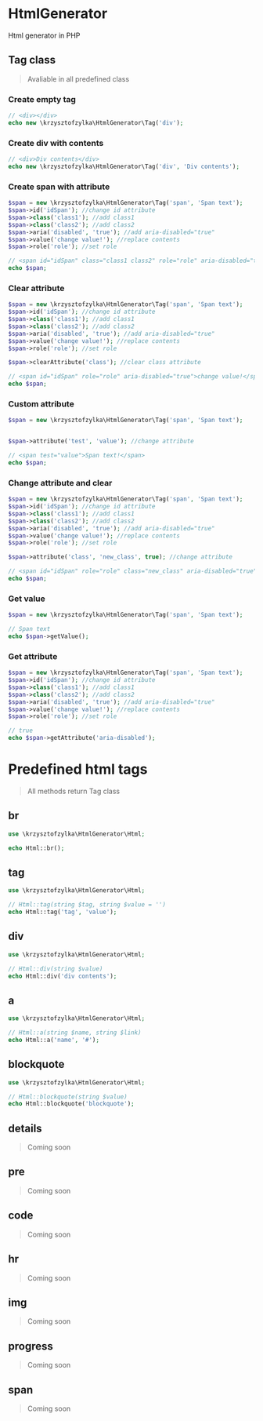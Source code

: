 # HtmlGenerator
Html generator in PHP

## Tag class
> Avaliable in all predefined class

### Create empty tag
```php
// <div></div>
echo new \krzysztofzylka\HtmlGenerator\Tag('div');
```

### Create div with contents
```php
// <div>Div contents</div>
echo new \krzysztofzylka\HtmlGenerator\Tag('div', 'Div contents');
```

### Create span with attribute
```php
$span = new \krzysztofzylka\HtmlGenerator\Tag('span', 'Span text');
$span->id('idSpan'); //change id attribute
$span->class('class1'); //add class1
$span->class('class2'); //add class2
$span->aria('disabled', 'true'); //add aria-disabled="true"
$span->value('change value!'); //replace contents
$span->role('role'); //set role

// <span id="idSpan" class="class1 class2" role="role" aria-disabled="true">change value!</span>
echo $span;
```

### Clear attribute
```php
$span = new \krzysztofzylka\HtmlGenerator\Tag('span', 'Span text');
$span->id('idSpan'); //change id attribute
$span->class('class1'); //add class1
$span->class('class2'); //add class2
$span->aria('disabled', 'true'); //add aria-disabled="true"
$span->value('change value!'); //replace contents
$span->role('role'); //set role

$span->clearAttribute('class'); //clear class attribute

// <span id="idSpan" role="role" aria-disabled="true">change value!</span>
echo $span;
```

### Custom attribute
```php
$span = new \krzysztofzylka\HtmlGenerator\Tag('span', 'Span text');


$span->attribute('test', 'value'); //change attribute

// <span test="value">Span text!</span>
echo $span;
```

### Change attribute and clear
```php
$span = new \krzysztofzylka\HtmlGenerator\Tag('span', 'Span text');
$span->id('idSpan'); //change id attribute
$span->class('class1'); //add class1
$span->class('class2'); //add class2
$span->aria('disabled', 'true'); //add aria-disabled="true"
$span->value('change value!'); //replace contents
$span->role('role'); //set role

$span->attribute('class', 'new_class', true); //change attribute

// <span id="idSpan" role="role" class="new_class" aria-disabled="true">change value!</span>
echo $span;
```

### Get value
```php
$span = new \krzysztofzylka\HtmlGenerator\Tag('span', 'Span text');

// Span text
echo $span->getValue();
```

### Get attribute
```php
$span = new \krzysztofzylka\HtmlGenerator\Tag('span', 'Span text');
$span->id('idSpan'); //change id attribute
$span->class('class1'); //add class1
$span->class('class2'); //add class2
$span->aria('disabled', 'true'); //add aria-disabled="true"
$span->value('change value!'); //replace contents
$span->role('role'); //set role

// true
echo $span->getAttribute('aria-disabled');
```

# Predefined html tags
> All methods return Tag class
## br
```php
use \krzysztofzylka\HtmlGenerator\Html;

echo Html::br();
```

## tag
```php
use \krzysztofzylka\HtmlGenerator\Html;

// Html::tag(string $tag, string $value = '')
echo Html::tag('tag', 'value');
```

## div
```php
use \krzysztofzylka\HtmlGenerator\Html;

// Html::div(string $value)
echo Html::div('div contents');
```

## a
```php
use \krzysztofzylka\HtmlGenerator\Html;

// Html::a(string $name, string $link) 
echo Html::a('name', '#');
```

## blockquote
```php
use \krzysztofzylka\HtmlGenerator\Html;

// Html::blockquote(string $value)
echo Html::blockquote('blockquote');
```

## details
> Coming soon


## pre
> Coming soon


## code
> Coming soon


## hr
> Coming soon


## img
> Coming soon


## progress
> Coming soon

## span
> Coming soon
